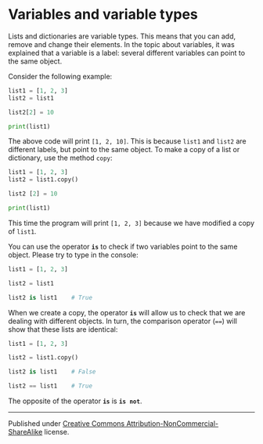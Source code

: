 # Variables and variable types

Lists and dictionaries are variable types. This means that you can add, remove and change their elements. In the topic about variables, it was explained that a variable is a label: several different variables can point to the same object.

Consider the following example:

```python
list1 = [1, 2, 3]
list2 = list1

list2[2] = 10

print(list1)
```

The above code will print `[1, 2, 10]`. This is because `list1` and `list2` are different labels, but point to the same object. To make a copy of a list or dictionary, use the method `copy`:

```python
list1 = [1, 2, 3] 
list2 = list1.copy()

list2 [2] = 10 

print(list1)
```

This time the program will print `[1, 2, 3]` because we have modified a copy of `list1`.

You can use the operator **`is`** to check if two variables point to the same object. Please try to type in the console:

```python
list1 = [1, 2, 3]

list2 = list1

list2 is list1    # True
```

When we create a copy, the operator **`is`** will allow us to check that we are dealing with different objects. In turn, the comparison operator (`==`) will show that these lists are identical:

```python
list1 = [1, 2, 3]

list2 = list1.copy()

list2 is list1    # False

list2 == list1    # True
```

The opposite of the operator **`is`** is **`is not`**.




<hr/>

Published under [Creative Commons Attribution-NonCommercial-ShareAlike](https://creativecommons.org/licenses/by-nc-sa/4.0/) license.
